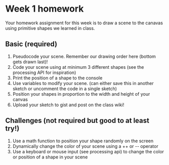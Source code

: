 # Week 1 homework 

Your homework assignment for this week is to draw a scene to the canavas using primitive shapes we learned in class. 
 
## Basic (required)
1. Pseudocode your scene. Remember our drawing order here (bottom gets drawn last)! 
2. Code your scene using at minimum 3 different shapes (see the processing API for inspiration)
3. Print the position of a shape to the console
4. Use variables to modify your scene. (can either save this in another sketch or uncomment the code in a single sketch)
5. Position your shapes in proportion to the width and height of your canvas 
5. Upload your sketch to gist and post on the class wiki! 

## Challenges (not required but good to at least try!)
1. Use a math function to position your shape randomly on the screen
2. Dynamically change the color of your scene using a ++ or -- operator 
3. Use a keyboard or mouse input (see processing api) to change the color or position of a shape in your scene 